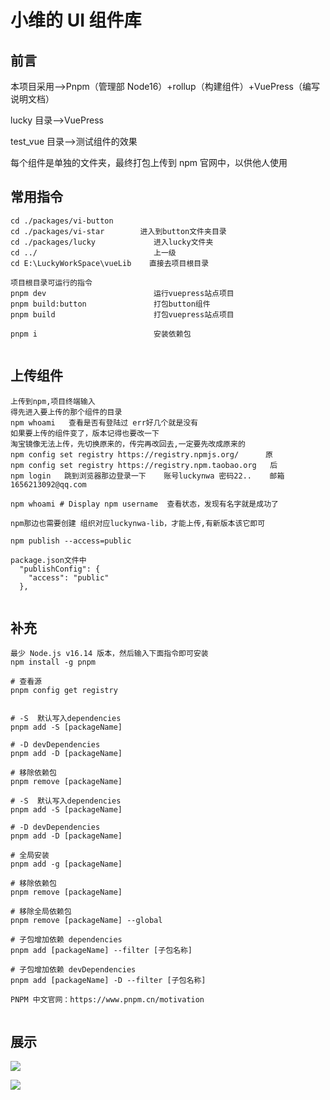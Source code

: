 # 小维的 UI 组件库

## 前言

本项目采用-->Pnpm（管理部 Node16）+rollup（构建组件）+VuePress（编写说明文档）

lucky 目录-->VuePress

test_vue 目录-->测试组件的效果

每个组件是单独的文件夹，最终打包上传到 npm 官网中，以供他人使用

## 常用指令

```shell
cd ./packages/vi-button
cd ./packages/vi-star        进入到button文件夹目录
cd ./packages/lucky             进入lucky文件夹
cd ../                          上一级
cd E:\LuckyWorkSpace\vueLib    直接去项目根目录

项目根目录可运行的指令
pnpm dev                        运行vuepress站点项目
pnpm build:button               打包button组件
pnpm build                      打包vuepress站点项目

pnpm i                          安装依赖包


```

## 上传组件

```shell
上传到npm,项目终端输入
得先进入要上传的那个组件的目录
npm whoami   查看是否有登陆过 err好几个就是没有
如果要上传的组件变了，版本记得也要改一下
淘宝镜像无法上传，先切换原来的，传完再改回去,一定要先改成原来的
npm config set registry https://registry.npmjs.org/      原
npm config set registry https://registry.npm.taobao.org   后
npm login   跳到浏览器那边登录一下    账号luckynwa 密码22..    邮箱1656213092@qq.com

npm whoami # Display npm username  查看状态，发现有名字就是成功了

npm那边也需要创建 组织对应luckynwa-lib，才能上传,有新版本该它即可

npm publish --access=public

package.json文件中
  "publishConfig": {
    "access": "public"
  },


```

## 补充

```shell
最少 Node.js v16.14 版本，然后输入下面指令即可安装
npm install -g pnpm

# 查看源
pnpm config get registry


# -S  默认写入dependencies
pnpm add -S [packageName]

# -D devDependencies
pnpm add -D [packageName]

# 移除依赖包
pnpm remove [packageName]

# -S  默认写入dependencies
pnpm add -S [packageName]

# -D devDependencies
pnpm add -D [packageName]

# 全局安装
pnpm add -g [packageName]

# 移除依赖包
pnpm remove [packageName]

# 移除全局依赖包
pnpm remove [packageName] --global

# 子包增加依赖 dependencies
pnpm add [packageName] --filter [子包名称]

# 子包增加依赖 devDependencies
pnpm add [packageName] -D --filter [子包名称]

PNPM 中文官网：https://www.pnpm.cn/motivation


```

## 展示

![](https://imgs.luckynwa.top/profile/mdS/QQ20250408-170913.png)

![](https://imgs.luckynwa.top/profile/mdS/QQ20250408-170926.png)
